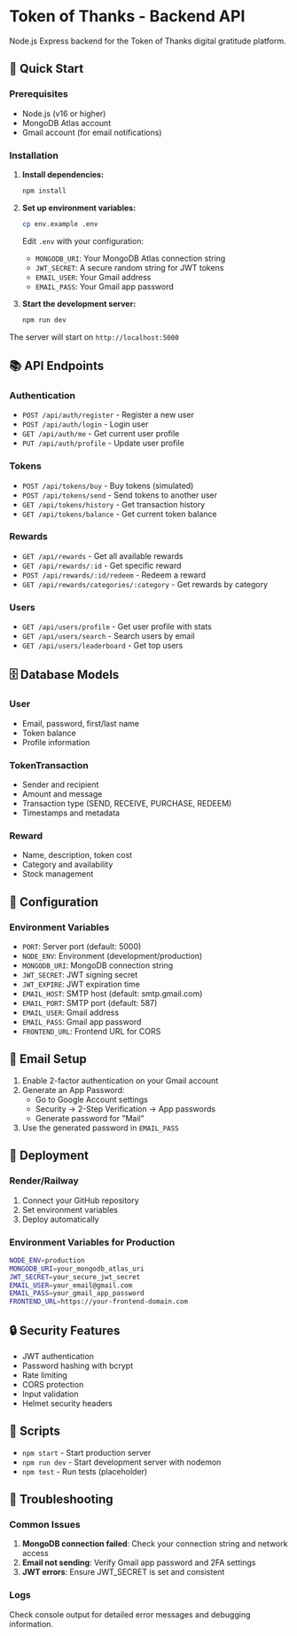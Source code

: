 # Token of Thanks - Backend API

Node.js Express backend for the Token of Thanks digital gratitude platform.

## 🚀 Quick Start

### Prerequisites
- Node.js (v16 or higher)
- MongoDB Atlas account
- Gmail account (for email notifications)

### Installation

1. **Install dependencies:**
   ```bash
   npm install
   ```

2. **Set up environment variables:**
   ```bash
   cp env.example .env
   ```
   
   Edit `.env` with your configuration:
   - `MONGODB_URI`: Your MongoDB Atlas connection string
   - `JWT_SECRET`: A secure random string for JWT tokens
   - `EMAIL_USER`: Your Gmail address
   - `EMAIL_PASS`: Your Gmail app password

3. **Start the development server:**
   ```bash
   npm run dev
   ```

The server will start on `http://localhost:5000`

## 📚 API Endpoints

### Authentication
- `POST /api/auth/register` - Register a new user
- `POST /api/auth/login` - Login user
- `GET /api/auth/me` - Get current user profile
- `PUT /api/auth/profile` - Update user profile

### Tokens
- `POST /api/tokens/buy` - Buy tokens (simulated)
- `POST /api/tokens/send` - Send tokens to another user
- `GET /api/tokens/history` - Get transaction history
- `GET /api/tokens/balance` - Get current token balance

### Rewards
- `GET /api/rewards` - Get all available rewards
- `GET /api/rewards/:id` - Get specific reward
- `POST /api/rewards/:id/redeem` - Redeem a reward
- `GET /api/rewards/categories/:category` - Get rewards by category

### Users
- `GET /api/users/profile` - Get user profile with stats
- `GET /api/users/search` - Search users by email
- `GET /api/users/leaderboard` - Get top users

## 🗄️ Database Models

### User
- Email, password, first/last name
- Token balance
- Profile information

### TokenTransaction
- Sender and recipient
- Amount and message
- Transaction type (SEND, RECEIVE, PURCHASE, REDEEM)
- Timestamps and metadata

### Reward
- Name, description, token cost
- Category and availability
- Stock management

## 🔧 Configuration

### Environment Variables
- `PORT`: Server port (default: 5000)
- `NODE_ENV`: Environment (development/production)
- `MONGODB_URI`: MongoDB connection string
- `JWT_SECRET`: JWT signing secret
- `JWT_EXPIRE`: JWT expiration time
- `EMAIL_HOST`: SMTP host (default: smtp.gmail.com)
- `EMAIL_PORT`: SMTP port (default: 587)
- `EMAIL_USER`: Gmail address
- `EMAIL_PASS`: Gmail app password
- `FRONTEND_URL`: Frontend URL for CORS

## 📧 Email Setup

1. Enable 2-factor authentication on your Gmail account
2. Generate an App Password:
   - Go to Google Account settings
   - Security → 2-Step Verification → App passwords
   - Generate password for "Mail"
3. Use the generated password in `EMAIL_PASS`

## 🚀 Deployment

### Render/Railway
1. Connect your GitHub repository
2. Set environment variables
3. Deploy automatically

### Environment Variables for Production
```bash
NODE_ENV=production
MONGODB_URI=your_mongodb_atlas_uri
JWT_SECRET=your_secure_jwt_secret
EMAIL_USER=your_email@gmail.com
EMAIL_PASS=your_gmail_app_password
FRONTEND_URL=https://your-frontend-domain.com
```

## 🔒 Security Features

- JWT authentication
- Password hashing with bcrypt
- Rate limiting
- CORS protection
- Input validation
- Helmet security headers

## 📝 Scripts

- `npm start` - Start production server
- `npm run dev` - Start development server with nodemon
- `npm test` - Run tests (placeholder)

## 🐛 Troubleshooting

### Common Issues
1. **MongoDB connection failed**: Check your connection string and network access
2. **Email not sending**: Verify Gmail app password and 2FA settings
3. **JWT errors**: Ensure JWT_SECRET is set and consistent

### Logs
Check console output for detailed error messages and debugging information. 